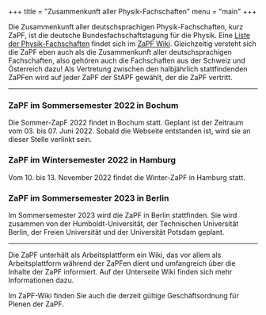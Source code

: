 +++
title = "Zusammenkunft aller Physik-Fachschaften"
menu = "main"
+++

Die Zusammenkunft aller deutschsprachigen Physik-Fachschaften, kurz ZaPF, ist die deutsche Bundesfachschaftstagung für die Physik. Eine [Liste der Physik-Fachschaften](http://zapf.wiki/Liste_der_Physik-Fachschaften) findet sich im [ZaPF Wiki](http://zapf.wiki). Gleichzeitig versteht sich die ZaPF eben auch als die Zusammenkunft aller deutschsprachigen Fachschaften, also gehören auch die Fachschaften aus der Schweiz und Österreich dazu! Als Vertretung zwischen den halbjährlich stattfindenden ZaPFen wird auf jeder ZaPF der StAPF gewählt, der die ZaPF vertritt.

---
### ZaPF im Sommersemester 2022 in Bochum

Die Sommer-ZapF 2022 findet in Bochum statt. Geplant ist der Zeitraum vom 03. bis 07. Juni 2022. 
Sobald die Webseite entstanden ist, wird sie an dieser Stelle verlinkt sein.

### ZaPF im Wintersemester 2022 in Hamburg

Vom 10. bis 13. November 2022 findet die Winter-ZaPF in Hamburg statt.


### ZaPF im Sommersemester 2023 in Berlin

Im Sommersemester 2023 wird die ZaPF in Berlin stattfinden. 
Sie wird zusammen von der Humboldt-Universität, der Technischen Universität Berlin, der Freien Universität und der Universität Potsdam geplant.

---

Die ZaPF unterhält als Arbeitsplattform ein Wiki, das vor allem als Arbeitsplattform während der ZaPFen dient und umfangreich über die Inhalte der ZaPF informiert. Auf der Unterseite Wiki finden sich mehr Informationen dazu.

Im ZaPF-Wiki finden Sie auch die derzeit gültige Geschäftsordnung für Plenen der ZaPF.
